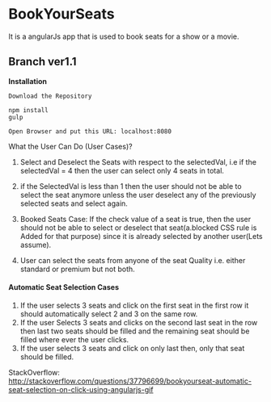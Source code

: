 # BookYourSeats

It is a angularJs app that is used to book seats for a show or a movie.

## Branch ver1.1

**Installation**
```
Download the Repository

npm install
gulp

Open Browser and put this URL: localhost:8080
```
What the User Can Do (User Cases)?

1. Select and Deselect the Seats with respect to the selectedVal, i.e if the selectedVal = 4 then the user can select only 4 seats in total.

2. if the SelectedVal is less than 1 then the user should not be able to select the seat anymore unless the user deselect any of the previously selected seats and select again.

3. Booked Seats Case: If the check value of a seat is true, then the user should not be able to select or deselect that seat(a.blocked CSS rule is Added for that purpose) since it is already selected by another user(Lets assume).

4. User can select the seats from anyone of the seat Quality i.e. either standard or premium but not both.


#### Automatic Seat Selection Cases

1. If the user selects 3 seats and click on the first seat in the first row it should automatically select 2 and 3 on the same row.
2. If the user Selects 3 seats and clicks on the second last seat in the row then last two seats should be filled and the remaining seat should be filled where ever the user clicks.
3. If the user selects 3 seats and click on only last then, only that seat should be filled.

StackOverflow: http://stackoverflow.com/questions/37796699/bookyourseat-automatic-seat-selection-on-click-using-angularjs-gif

